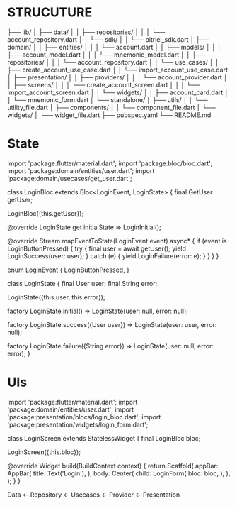 # STRUCUTURE
├── lib/
│   ├── data/
│   │   ├── repositories/
│   │   │   └── account_repository.dart
│   │   └── sdk/
│   │       └── bitriel_sdk.dart
│   ├── domain/
│   │   ├── entities/
│   │   │   └── account.dart
│   │   ├── models/
│   │   │   ├── account_model.dart
│   │   │   └── mnemonic_model.dart
│   │   ├── repositories/
│   │   │   └── account_repository.dart
│   │   └── use_cases/
│   │       ├── create_account_use_case.dart
│   │       └── import_account_use_case.dart
│   ├── presentation/
│   │   ├── providers/
│   │   │   └── account_provider.dart
│   │   ├── screens/
│   │   │   ├── create_account_screen.dart
│   │   │   └── import_account_screen.dart
│   │   └── widgets/
│   │       ├── account_card.dart
│   │       └── mnemonic_form.dart
│   └── standalone/
│       ├── utils/
│       │   └── utility_file.dart
│       ├── components/
│       │   └── component_file.dart
│       └── widgets/
│           └── widget_file.dart
├── pubspec.yaml
└── README.md

# State

import 'package:flutter/material.dart';
import 'package:bloc/bloc.dart';
import 'package:domain/entities/user.dart';
import 'package:domain/usecases/get_user.dart';

class LoginBloc extends Bloc<LoginEvent, LoginState> {
  final GetUser getUser;

  LoginBloc({this.getUser});

  @override
  LoginState get initialState => LoginInitial();

  @override
  Stream<LoginState> mapEventToState(LoginEvent event) async* {
    if (event is LoginButtonPressed) {
      try {
        final user = await getUser();
        yield LoginSuccess(user: user);
      } catch (e) {
        yield LoginFailure(error: e);
      }
    }
  }
}

enum LoginEvent {
  LoginButtonPressed,
}

class LoginState {
  final User user;
  final String error;

  LoginState({this.user, this.error});

  factory LoginState.initial() => LoginState(user: null, error: null);

  factory LoginState.success({User user}) => LoginState(user: user, error: null);

  factory LoginState.failure({String error}) => LoginState(user: null, error: error);
}

# UIs
import 'package:flutter/material.dart';
import 'package:domain/entities/user.dart';
import 'package:presentation/blocs/login_bloc.dart';
import 'package:presentation/widgets/login_form.dart';

class LoginScreen extends StatelessWidget {
  final LoginBloc bloc;

  LoginScreen({this.bloc});

  @override
  Widget build(BuildContext context) {
    return Scaffold(
      appBar: AppBar(
        title: Text('Login'),
      ),
      body: Center(
        child: LoginForm(
          bloc: bloc,
        ),
      ),
    );
  }
}


Data <- Repository <- Usecases <- Provider <- Presentation